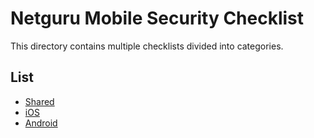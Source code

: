 # Netguru Mobile Security Checklist

This directory contains multiple checklists divided into categories.

## List

- [Shared](01-Shared.md)
- [iOS](02-iOS.md)
- [Android](03-Android.md)
